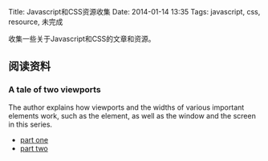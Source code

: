 Title: Javascript和CSS资源收集
Date: 2014-01-14 13:35
Tags: javascript, css, resource, 未完成

[1]: http://www.quirksmode.org/mobile/viewports.html "A tale of two viewports — part one"
[2]: http://www.quirksmode.org/mobile/viewports2.html "A tale of two viewports — part two"

收集一些关于Javascript和CSS的文章和资源。

## 阅读资料

### A tale of two viewports
The author explains how viewports and the widths of various important elements work, such as the <html> element, as well as the window and the screen in this series.

*  [part one][1]
*  [part two][2]

